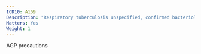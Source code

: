 ```yaml
---
ICD10: A159
Description: "Respiratory tuberculosis unspecified, confirmed bacteriologically and histologically"
Matters: Yes
Weight: 1
---
```

AGP precautions
